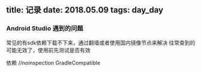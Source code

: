 title: 记录
date: 2018.05.09
tags: day_day
---

### Android Studio 遇到的问题

常见的有sdk依赖下载不下来，通过翻墙或者使用国内镜像节点来解决
往常查到的可能无效了，使用前先测试是否有效

依赖
//noinspection GradleCompatible
